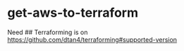 # get-aws-to-terraform
 Need ## Terraforming is on https://github.com/dtan4/terraforming#supported-version
